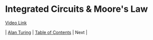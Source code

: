 # Integrated Circuits & Moore's Law
[Video Link](https://youtu.be/6-tKOHICqrI)

| [Alan Turing](../16/README.md) | [Table of Contents](../README.md#table-of-contents) | Next |
